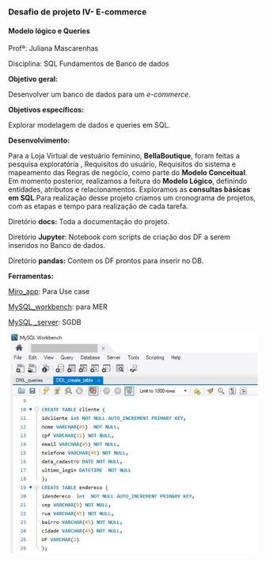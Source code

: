 <h3>Desafio de projeto IV- E-commerce</h3>

<h4>Modelo lógico e Queries</h4>

Profª: Juliana Mascarenhas

Disciplina: SQL Fundamentos de Banco de dados

**Objetivo geral:**

Desenvolver um banco de dados para um <i>e-commerce</i>.

**Objetivos específicos:**

Explorar modelagem de dados e queries em SQL.

**Desenvolvimento:**

Para a Loja Virtual de vestuário feminino, **BellaBoutique**, foram feitas a pesquisa exploratória , Requisitos do usuário, Requisitos do sistema e mapeamento das Regras de negócio, como parte do **Modelo Conceitual**. Em momento posterior, realizamos a feitura do **Modelo Lógico**, definindo entidades, atributos e relacionamentos. Exploramos as **consultas básicas em SQL**.Para realização desse projeto criamos um cronograma de projetos, com as etapas e tempo para realização de cada tarefa.

Diretório **docs:**
Toda a documentação do projeto.

Diretório **Jupyter**: 
Notebook com scripts de criação dos DF a serem inseridos no Banco de dados.

Diretório **pandas:**
Contem os DF prontos para inserir no DB.

**Ferramentas:**

[Miro_app](https://miro.com/app/dashboard/): Para Use case

[MySQL_workbench](https://www.mysql.com/products/workbench/): para MER

[MySQL _server](https://dev.mysql.com/downloads/mysql/): SGDB



![create_table](img/create_table.png)
